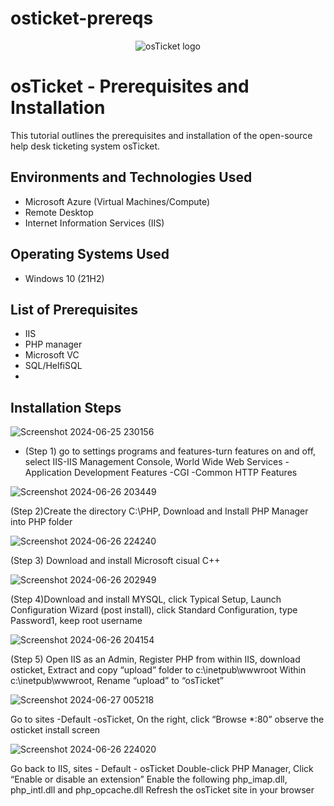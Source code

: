 # osticket-prereqs
<p align="center">
<img src="https://i.imgur.com/Clzj7Xs.png" alt="osTicket logo"/>
</p>

<h1>osTicket - Prerequisites and Installation</h1>
This tutorial outlines the prerequisites and installation of the open-source help desk ticketing system osTicket.<br />


<h2>Environments and Technologies Used</h2>

- Microsoft Azure (Virtual Machines/Compute)
- Remote Desktop
- Internet Information Services (IIS)

<h2>Operating Systems Used </h2>

- Windows 10</b> (21H2)

<h2>List of Prerequisites</h2>

- IIS
- PHP manager
- Microsoft VC
- SQL/HelfiSQL
- 

<h2>Installation Steps</h2>

![Screenshot 2024-06-25 230156](https://github.com/AaronWhiteTech/osticket-prereqs/assets/155200818/2be50ceb-21b5-4f71-a3be-6bbf1dbc6c9a)

- (Step 1)  go to settings programs and features-turn features on and off, select IIS-IIS Management Console, World Wide Web Services -Application Development Features -CGI -Common HTTP Features




![Screenshot 2024-06-26 203449](https://github.com/AaronWhiteTech/osticket-prereqs/assets/155200818/9887f5e4-74f6-4c17-9f86-ad8e0959629b)



(Step 2)Create the directory C:\PHP, Download and Install PHP Manager into PHP folder



![Screenshot 2024-06-26 224240](https://github.com/AaronWhiteTech/osticket-prereqs/assets/155200818/4b190683-abde-4907-9bf9-2865b7d3fb44)

(Step 3) Download and install Microsoft cisual C++


![Screenshot 2024-06-26 202949](https://github.com/AaronWhiteTech/osticket-prereqs/assets/155200818/4649fb56-d1ad-44ae-aa26-f47408290278)



(Step 4)Download and install MYSQL, click Typical Setup, Launch Configuration Wizard (post install), click Standard Configuration, type Password1, keep root username



![Screenshot 2024-06-26 204154](https://github.com/AaronWhiteTech/osticket-prereqs/assets/155200818/e8c68aba-cd94-4f7b-9d84-f2d890a451dc)



(Step 5) Open IIS as an Admin, Register PHP from within IIS, download osticket, Extract and copy “upload” folder to c:\inetpub\wwwroot
Within c:\inetpub\wwwroot, Rename “upload” to “osTicket”







![Screenshot 2024-06-27 005218](https://github.com/AaronWhiteTech/osticket-prereqs/assets/155200818/205c49c5-b18d-46bf-a638-39bf478cc68a)

Go to sites -Default  -osTicket, On the right, click “Browse *:80” observe the osticket install screen


![Screenshot 2024-06-26 224020](https://github.com/AaronWhiteTech/osticket-prereqs/assets/155200818/dd0c770c-abe0-4bac-aa03-8aee307e035e)

Go back to IIS, sites - Default - osTicket
Double-click PHP Manager, Click “Enable or disable an extension” Enable the following php_imap.dll, php_intl.dll and  php_opcache.dll
Refresh the osTicket site in your browser

